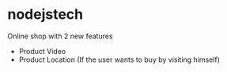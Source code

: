 # nodejstech

Online shop with 2 new features
* Product Video
* Product Location (If the user wants to buy by visiting himself)
